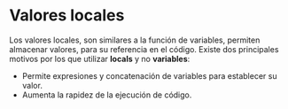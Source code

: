 # Valores locales
Los valores locales, son similares a la función de variables, permiten almacenar valores, para su referencia en el código. 
Existe dos principales motivos por los que utilizar __locals__ y no __variables__:
- Permite expresiones y concatenación de variables para establecer su valor.
- Aumenta la rapidez de la ejecución de código.
